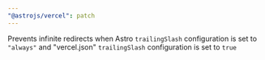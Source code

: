 ```yaml
---
"@astrojs/vercel": patch
---
```


Prevents infinite redirects when Astro `trailingSlash` configuration is set to `"always"` and "vercel.json" `trailingSlash` configuration is set to `true`
